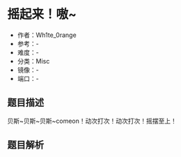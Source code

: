 # 摇起来！嗷~

- 作者：Wh1te_0range
- 参考：-
- 难度：-
- 分类：Misc
- 镜像：-
- 端口：-

## 题目描述

贝斯~贝斯~贝斯~comeon！动次打次！动次打次！摇摆至上！

## 题目解析
